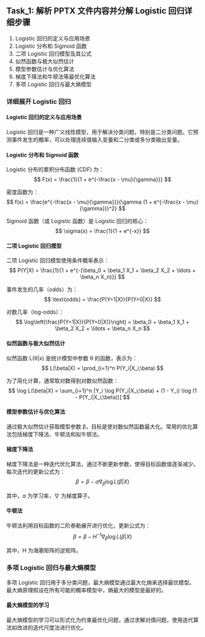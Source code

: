 ## Task_1: 解析 PPTX 文件内容并分解 Logistic 回归详细步骤


1. Logistic 回归的定义与应用场景
2. Logistic 分布和 Sigmoid 函数
3. 二项 Logistic 回归模型及其公式
4. 似然函数与极大似然估计
5. 模型参数估计与优化算法
6. 梯度下降法和牛顿法等最优化算法
7. 多项 Logistic 回归与最大熵模型

### 详细展开 Logistic 回归

#### Logistic 回归的定义与应用场景
Logistic 回归是一种广义线性模型，用于解决分类问题，特别是二分类问题。它预测事件发生的概率，可以处理连续值输入变量和二分类或多分类输出变量。

#### Logistic 分布和 Sigmoid 函数
Logistic 分布的累积分布函数 (CDF) 为：
$$ F(x) = \frac{1}{1 + e^{-\frac{x - \mu}{\gamma}}} $$

密度函数为：
$$ f(x) = \frac{e^{-\frac{x - \mu}{\gamma}}}{\gamma (1 + e^{-\frac{x - \mu}{\gamma}})^2} $$

Sigmoid 函数（或 Logistic 函数）是 Logistic 回归的核心：
$$ \sigma(x) = \frac{1}{1 + e^{-x}} $$

#### 二项 Logistic 回归模型
二项 Logistic 回归模型使用条件概率表示：
$$ P(Y|X) = \frac{1}{1 + e^{-(\beta_0 + \beta_1 X_1 + \beta_2 X_2 + \ldots + \beta_n X_n)}} $$

事件发生的几率（odds）为：
$$ \text{odds} = \frac{P(Y=1|X)}{P(Y=0|X)} $$

对数几率（log-odds）：
$$ \log\left(\frac{P(Y=1|X)}{P(Y=0|X)}\right) = \beta_0 + \beta_1 X_1 + \beta_2 X_2 + \ldots + \beta_n X_n $$

#### 似然函数与极大似然估计
似然函数 L(θ|x) 是统计模型中参数 θ 的函数，表示为：
$$ L(\beta|X) = \prod_{i=1}^n P(Y_i|X_i;\beta) $$

为了简化计算，通常取对数得到对数似然函数：
$$ \log L(\beta|X) = \sum_{i=1}^n [Y_i \log P(Y_i|X_i;\beta) + (1 - Y_i) \log (1 - P(Y_i|X_i;\beta))] $$

#### 模型参数估计与优化算法
通过极大似然估计获取模型参数 β，目标是使对数似然函数最大化。常用的优化算法包括梯度下降法、牛顿法和拟牛顿法。

#### 梯度下降法
梯度下降法是一种迭代优化算法，通过不断更新参数，使得目标函数值逐渐减少。每次迭代的更新公式为：
$$ \beta = \beta - \alpha \nabla_{\beta} \log L(\beta|X) $$

其中，α 为学习率，∇ 为梯度算子。

#### 牛顿法
牛顿法利用目标函数的二阶泰勒展开进行优化，更新公式为：
$$ \beta = \beta - H^{-1} \nabla_{\beta} \log L(\beta|X) $$

其中，H 为海塞矩阵的逆矩阵。

### 多项 Logistic 回归与最大熵模型
多项 Logistic 回归用于多分类问题，最大熵模型通过最大化熵来选择最优模型。最大熵原理假设在所有可能的概率模型中，熵最大的模型是最好的。

#### 最大熵模型的学习
最大熵模型的学习可以形式化为约束最优化问题，通过求解对偶问题，使用迭代算法如改进的迭代尺度法进行优化。
